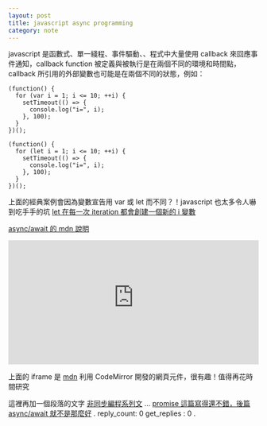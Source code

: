```yaml
---
layout: post
title: javascript async programming
category: note
---
```

javascript 是函數式、單一綫程、事件驅動、、程式中大量使用 callback 來回應事件通知，callback function 被定義與被執行是在兩個不同的環境和時間點，callback 所引用的外部變數也可能是在兩個不同的狀態，例如：
```
(function() {
  for (var i = 1; i <= 10; ++i) {
    setTimeout(() => {
      console.log("i=", i);
    }, 100);
  }
})();

(function() {
  for (let i = 1; i <= 10; ++i) {
    setTimeout(() => {
      console.log("i=", i);
    }, 100);
  }
})();
```
上面的經典案例會因為變數宣告用 var 或 let 而不同？！javascript 也太多令人嚇到吃手手的坑
[let 在每一次 iteration 都會創建一個新的 i 變數](https://stackoverflow.com/questions/762011/whats-the-difference-between-using-let-and-var-to-declare-a-variable-in-jav)

[async/await 的 mdn 說明](https://developer.mozilla.org/en-US/docs/Web/JavaScript/Reference/Statements/async_function)

<div class="videoWrapper"><iframe src="https://interactive-examples.mdn.mozilla.net/pages/js/statement-async.html" height="250" class="interactive interactive-js taller" frameborder="0" width="100%"></iframe></div>

上面的 iframe 是 [mdn](https://github.com/mdn/bob) 利用 CodeMirror 開發的網頁元件，很有趣！值得再花時間研究

這裡再加一個段落的文字
[非同步編程系列文](https://eli.thegreenplace.net/2018/concurrent-servers-part-6-callbacks-promises-and-asyncawait/) ...
[promise 這篇寫得還不錯，後篇 async/await 就不是那麼好](https://wcc723.github.io/javascript/2017/12/29/javascript-proimse/)
.
reply_count: 0
get_replies : 0
.

